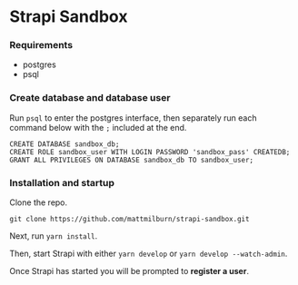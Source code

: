 # Strapi Sandbox

### Requirements
* postgres
* psql

### Create database and database user
Run `psql` to enter the postgres interface, then separately run each command below with the `;` included at the end.

```
CREATE DATABASE sandbox_db;
CREATE ROLE sandbox_user WITH LOGIN PASSWORD 'sandbox_pass' CREATEDB;
GRANT ALL PRIVILEGES ON DATABASE sandbox_db TO sandbox_user;
```

### Installation and startup
Clone the repo.

```
git clone https://github.com/mattmilburn/strapi-sandbox.git
```

Next, run `yarn install`.

Then, start Strapi with either `yarn develop` or `yarn develop --watch-admin`.

Once Strapi has started you will be prompted to **register a user**.
